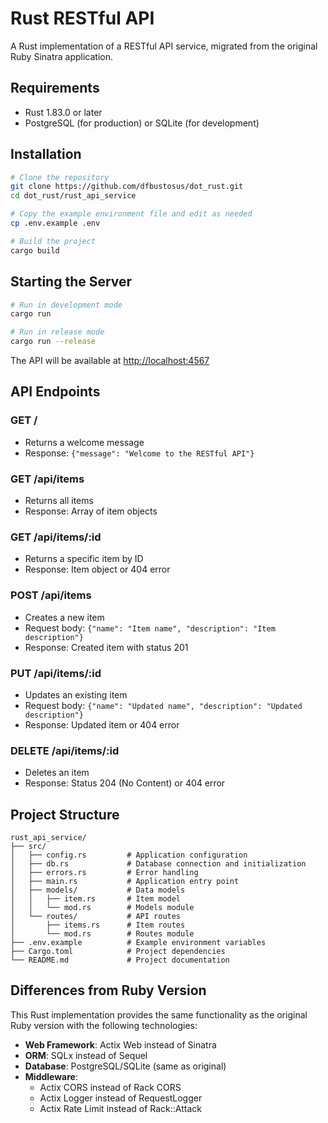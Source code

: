 # Rust RESTful API

A Rust implementation of a RESTful API service, migrated from the original Ruby Sinatra application.

## Requirements

- Rust 1.83.0 or later
- PostgreSQL (for production) or SQLite (for development)

## Installation

```bash
# Clone the repository
git clone https://github.com/dfbustosus/dot_rust.git
cd dot_rust/rust_api_service

# Copy the example environment file and edit as needed
cp .env.example .env

# Build the project
cargo build
```

## Starting the Server

```bash
# Run in development mode
cargo run

# Run in release mode
cargo run --release
```

The API will be available at [http://localhost:4567](http://localhost:4567)

## API Endpoints

### GET /

- Returns a welcome message
- Response: `{"message": "Welcome to the RESTful API"}`

### GET /api/items

- Returns all items
- Response: Array of item objects

### GET /api/items/:id

- Returns a specific item by ID
- Response: Item object or 404 error

### POST /api/items

- Creates a new item
- Request body: `{"name": "Item name", "description": "Item description"}`
- Response: Created item with status 201

### PUT /api/items/:id

- Updates an existing item
- Request body: `{"name": "Updated name", "description": "Updated description"}`
- Response: Updated item or 404 error

### DELETE /api/items/:id

- Deletes an item
- Response: Status 204 (No Content) or 404 error

## Project Structure

```
rust_api_service/
├── src/
│   ├── config.rs         # Application configuration
│   ├── db.rs             # Database connection and initialization
│   ├── errors.rs         # Error handling
│   ├── main.rs           # Application entry point
│   ├── models/           # Data models
│   │   ├── item.rs       # Item model
│   │   └── mod.rs        # Models module
│   └── routes/           # API routes
│       ├── items.rs      # Item routes
│       └── mod.rs        # Routes module
├── .env.example          # Example environment variables
├── Cargo.toml            # Project dependencies
└── README.md             # Project documentation
```

## Differences from Ruby Version

This Rust implementation provides the same functionality as the original Ruby version with the following technologies:

- **Web Framework**: Actix Web instead of Sinatra
- **ORM**: SQLx instead of Sequel
- **Database**: PostgreSQL/SQLite (same as original)
- **Middleware**: 
  - Actix CORS instead of Rack CORS
  - Actix Logger instead of RequestLogger
  - Actix Rate Limit instead of Rack::Attack

